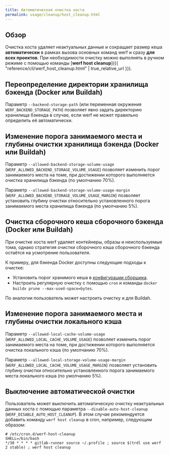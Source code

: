 ```yaml
---
title: Автоматическая очистка хоста
permalink: usage/cleanup/host_cleanup.html
---
```


## Обзор

Очистка хоста удаляет неактуальных данные и сокращает размер кеша **автоматически** в рамках вызова основных команд werf и сразу **для всех проектов**. При необходимости очистку можно выполнять в ручном режиме с помощью команды [**werf host cleanup**]({{ "reference/cli/werf_host_cleanup.html" | true_relative_url }}).

## Переопределение директории хранилища бэкенда (Docker или Buildah)

Параметр `--backend-storage-path` (или переменная окружения `WERF_BACKEND_STORAGE_PATH`) позволяет явно задать директорию хранилища бэкенда в случае, если werf не может правильно определить её автоматически.

## Изменение порога занимаемого места и глубины очистки хранилища бэкенда (Docker или Buildah)

Параметр `--allowed-backend-storage-volume-usage` (`WERF_ALLOWED_BACKEND_STORAGE_VOLUME_USAGE`) позволяет изменить порог занимаемого места на томе, при достижении которого выполняется очистка хранилища бэкенда (по умолчанию 70%).

Параметр `--allowed-backend-storage-volume-usage-margin` (`WERF_ALLOWED_BACKEND_STORAGE_VOLUME_USAGE_MARGIN`) позволяет установить глубину очистки относительно установленного порога занимаемого места хранилища бэкенда (по умолчанию 5%).

## Очистка сборочного кеша сборочного бэкенда (Docker или Buildah)

При очистке хоста werf удаляет контейнеры, образы и неиспользуемые тома, однако стратегия очистки сборочного кэша сборочного бэкенда остаётся на усмотрение пользователя.

К примеру, для бэкенда Docker доступны следующие подходы к очистке:

- Установить порог хранимого кеша в [конфигурации сборщика](https://docs.docker.com/build/cache/garbage-collection/#configuration).
- Настроить регулярную очистку с помощью `cron` и команды `docker buildx prune --max-used-space=bytes`.

По аналогии пользователь может настроить очистку и для Buildah.

## Изменение порога занимаемого места и глубины очистки локального кэша

Параметр `--allowed-local-cache-volume-usage` (`WERF_ALLOWED_LOCAL_CACHE_VOLUME_USAGE`) позволяет изменить порог занимаемого места на томе, при достижении которого выполняется очистка локального кэша (по умолчанию 70%).

Параметр `--allowed-local-storage-volume-usage-margin` (`WERF_ALLOWED_LOCAL_CACHE_VOLUME_USAGE_MARGIN`) позволяет установить глубину очистки относительно установленного порога занимаемого места локального кэша (по умолчанию 5%).

## Выключение автоматической очистки

Пользователь может выключить автоматическую очистку неактуальных данных хоста с помощью параметра `--disable-auto-host-cleanup` (`WERF_DISABLE_AUTO_HOST_CLEANUP`). В этом случае рекомендуется добавить команду `werf host cleanup` в cron, например, следующим образом:

```shell
# /etc/cron.d/werf-host-cleanup
SHELL=/bin/bash
*/30 * * * * gitlab-runner source ~/.profile ; source $(trdl use werf 2 stable) ; werf host cleanup
```

